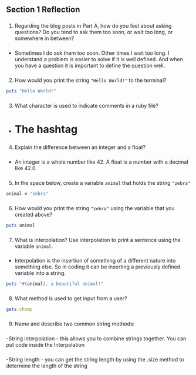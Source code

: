 ## Section 1 Reflection

###
1. Regarding the blog posts in Part A, how do you feel about asking questions? Do you tend to ask them too soon, or wait too long, or somewhere in between?
###
- Sometimes I do ask them too soon. Other times I wait too long. I understand a problem is  easier to solve if it is well defined. And when you have a question it is important to define the question well.

###
2. How would you print the string `"Hello World!"` to the terminal?
``` ruby
puts "Hello World!"
```
###
3. What character is used to indicate comments in a ruby file?
###
- # The hashtag
###
4. Explain the difference between an integer and a float?
###
- An integer is a whole number like 42. A float is a number with a decimal like 42.0.
###
5. In the space below, create a variable `animal` that holds the string `"zebra"`

```ruby
animal = "zebra"

```
###
6. How would you print the string `"zebra"` using the variable that you created above?

``` ruby
puts animal

```
###
7. What is interpolation? Use interpolation to print a sentence using the variable `animal`.
###
- Interpolation is the insertion of something of a different nature into something else. So in coding it can be inserting a previously defined variable into a string.
```ruby
puts "#{animal}, a beautiful animal!"
```
###
8. What method is used to get input from a user?
```ruby
gets.chomp
```
###
9. Name and describe two common string methods:
###
-String interpolation - this allows you to combine strings together. You can put code inside the Interpolation

###
-String length - you can get the string length by using the .size method to determine the length of the string
